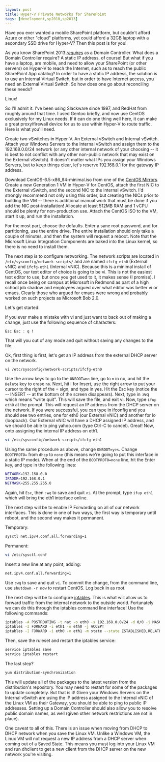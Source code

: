 ```yaml
---
layout: post
title: Hyper-V Private Networks for SharePoint
tags: [development,sp2010,sp2013]
---
```


Have you ever wanted a mobile SharePoint platform, but couldn't afford Azure or other "cloud" platforms, yet could afford a 32GB laptop with a secondary SSD drive for Hyper-V? Then this post is for you!

As you know SharePoint 2013 [_requires_](http://support.microsoft.com/kb/2764086) as a Domain Controller. What does a Domain Controller require? A static IP address, of course! But what if you have a laptop, are mobile, and need to allow your SharePoint (or other servers) on Hyper-V to reach the Internet, such as to reach the public SharePoint App catalog? In order to have a static IP address, the solution is to use an Internal Virtual Switch, but in order to have Internet access, you need an External Virtual Switch. So how does one go about reconciling these needs?

Linux!

So I'll admit it. I've been using Slackware since 1997, and RedHat from roughly around that time. I used Gentoo briefly, and now use CentOS exclusively for my Linux needs. If it can do one thing well here, it can make a great proxy/firewall device for us to use within Hyper-V to route traffic. Here is what you'll need.

Create two vSwitches in Hyper-V. An External vSwitch and Internal vSwitch. Attach your Windows Servers to the Internal vSwitch and assign them to the 192.168.0.0/24 network (or any other internal network of your choosing -- it is best to not conflict with any other non-public network that may exist on the External vSwitch). It doesn't matter what IPs you assign your Windows Servers, but to keep things clear, let's reserve 192.168.0.1 for the gateway IP address.

Download CentOS-6.5-x86_64-minimal.iso from one of the [CentOS Mirrors](http://isoredirect.centos.org/centos/6/isos/x86_64/). Create a new Generation 1 VM in Hyper-V for CentOS, attach the first NIC to the External vSwitch, and the second NIC to the Internal vSwitch. I'd strongly recommend not only using this order, but creating the NICs prior to building the VM -- there is additional manual work that must be done if you add the NIC post-installation! Allocate at least 512MB RAM and 1 vCPU should be plenty for non-production use. Attach the CentOS ISO to the VM, start it up, and run the installation.

For the most part, choose the defaults. Enter a sane root password, and for partitioning, use the entire drive. The entire installation should only take a couple of minutes, and then the system will request a reboot. Note that the Microsoft Linux Integration Components are baked into the Linux kernel, so there is no need to install them.

The next step is to configure networking. The network scripts are located in `/etc/sysconfig/network-scripts/` and are named `ifcfg-eth0` (External vNIC) and `ifcfg-eth1` (Internal vNIC). Because this is a minimal install of CentOS, our text editor of choice is going to be vi. This is not the easiest text editor to use, but once you get used to it, it makes sense (I promise). I recall once being on campus at Microsoft in Redmond as part of a high school job shadow and employees argued over what editor was better vi or emacs. Clearly those who argued for emacs were wrong and probably worked on such projects as Microsoft Bob 2.0.

Let's get started.

If you ever make a mistake with vi and just want to back out of making a change, just use the following sequence of characters:

`Esc Esc : q !`

That will you out of any mode and quit without saving any changes to the file.

Ok, first thing is first, let's get an IP address from the external DHCP server on the network.

```dash
vi /etc/sysconfig/network-scripts/ifcfg-eth0
```

Use the arrow keys to go to the `ONBOOT=no` line, go to `n` in no, and hit the `Delete` key to erase `no`. Next, hit i for Insert, use the right arrow to put your cursor to the right of the = sign, and type in yes. Hit the Esc key (notice the -- INSERT -- at the bottom of the screen disappears). Next, type in :wq which means "write quit". This will save the file, and exit vi. Now, type `ifup eth0` at the prompt. This will request an IP address from the DHCP server on the network. If you were successful, you can type in ifconfig and you should see two entries, one for eth0 (our External vNIC) and another for lo (loopback). Our External vNIC will have a DHCP assigned IP address, and we should be able to ping yahoo.com (type Ctrl-C to cancel). Great! Now, onto assigning the internal IP address on eth1.

```bash
vi /etc/sysconfig/network-scripts/ifcfg-eth1
```

Using the same procedure as above, change `ONBOOT=yes`. Change `BOOTPROTO=` from `dhcp` to `none` (this means we're going to put this interface in a static IP mode). When at the end of the `BOOTPROTO=none` line, hit the Enter key, and type in the following lines:

```bash
NETWORK=192.168.0.0
IPADDR=192.168.0.1
NETMASK=255.255.255.0
```

Again, hit `Esc`, then `:wq` to save and quit `vi`. At the prompt, type `ifup eth1` which will bring the eth1 interface online.

The next step will be to enable IP Forwarding on all of our network interfaces. This is done in one of two ways, the first way is temporary until reboot, and the second way makes it permanent.

Temporary:

```bash
sysctl net.ipv4.conf.all.forwarding=1
```

Permanent:

```bash
vi /etc/sysctl.conf
```

Insert a new line at any point, adding:

```bash
net.ipv4.conf.all.forwarding=1
```

Use `:wq` to save and quit `vi`. To commit the change, from the command line, use `shutdown -r now` to restart CentOS. Log back in as root.

The next step will be to configure [iptables](http://en.wikipedia.org/wiki/Iptables). This is what will allow us to forward traffic from the internal network to the outside world. Fortunately we can do this through the iptables command line interface! Use the following commands:

```bash
iptables -A POSTROUTING -t nat -o eth0 -s 192.168.0.0/24 -d 0/0 -j MASQUERADE
iptables -I FORWARD -i eth1 -o eth0 -j ACCEPT
iptables -I FORWARD -i eth0 -o eth1 -m state --state ESTABLISHED,RELATED -j ACCEPT
```

Then, save the ruleset and restart the iptables service:

```bash
service iptables save
service iptables restart
```

The last step?

```bash
yum distribution-synchronization
```

This will update all of the packages to the latest version from the distribution's repository. You may need to restart for some of the packages to update completely. But that is it! Given your Windows Servers on the Internal vSwitch are using the IP address assigned to the Internal vNIC of the Linux VM as their Gateway, you should be able to ping to public IP addresses. Setting up a Domain Controller should also allow you to resolve public domain names, as well (given other network restrictions are not in place).

One caveat to all of this. There is an issue when moving from DHCP to DHCP network when you save the Linux VM. Unlike a Windows VM, the Linux VM will not request a new IP address from a DHCP server when coming out of a Saved State. This means you must log into your Linux VM and run dhclient to get a new client from the DHCP server on the new network you're visiting.